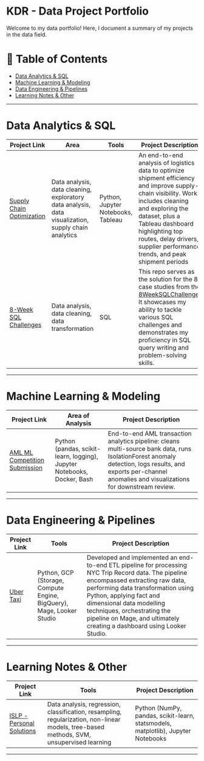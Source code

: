 # KDR - Data Project Portfolio

Welcome to my data portfolio! Here, I document a summary of my projects in the data field.

# 📑 Table of Contents

- [Data Analytics & SQL](#data-analytics-&-sql)
- [Machine Learning & Modeling](#machine-learning-&-modeling)
- [Data Engineering & Pipelines](#data-engineering-&-pipelines)
- [Learning Notes & Other](#learning-notes-&-other)

---

# Data Analytics & SQL

| Project Link | Area | Tools | Project Description |
|--------------|------|-------|---------------------|
| [Supply Chain Optimization](https://github.com/kdr47101/Supply-Chain-Optimization) | Data analysis, data cleaning, exploratory data analysis, data visualization, supply chain analytics | Python, Jupyter Notebooks, Tableau | An end-to-end analysis of logistics data to optimize shipment efficiency and improve supply-chain visibility. Work includes cleaning and exploring the dataset, plus a Tableau dashboard highlighting top routes, delay drivers, supplier performance trends, and peak shipment periods |
| [8-Week SQL Challenges](https://github.com/kdr47101/8-Week-SQL-Challenge) | Data analysis, data cleaning, data transformation | SQL | This repo serves as the solution for the 8 case studies from the [8WeekSQLChallenge](https://8weeksqlchallenge.com/). It showcases my ability to tackle various SQL challenges and demonstrates my proficiency in SQL query writing and problem-solving skills. |

---

# Machine Learning & Modeling

| Project Link | Area of Analysis | Project Description |
|--------------|------------------|----------------------|
| [AML ML Competition Submission](https://github.com/kdr47101/IMI-Big-Data-and-AI-comp-submission) | Python (pandas, scikit-learn, logging), Jupyter Notebooks, Docker, Bash | End-to-end AML transaction analytics pipeline: cleans multi-source bank data, runs IsolationForest anomaly detection, logs results, and exports per-channel anomalies and visualizations for downstream review. |

---

# Data Engineering & Pipelines

| Project Link | Tools | Project Description |
|--------------|-------|----------------|
| [Uber Taxi](https://github.com/kdr47101/Uber-Data-Engineering-Project) | Python, GCP (Storage, Compute Engine, BigQuery), Mage, Looker Studio | Developed and implemented an end-to-end ETL pipeline for processing NYC Trip Record data. The pipeline encompassed extracting raw data, performing data transformation using Python, applying fact and dimensional data modelling techniques, orchestrating the pipeline on Mage, and ultimately creating a dashboard using Looker Studio. |

---

# Learning Notes & Other

| Project Link | Tools | Project Description |
|--------------|-------|---------------------|
| [ISLP - Personal Solutions](#) | Data analysis, regression, classification, resampling, regularization, non-linear models, tree-based methods, SVM, unsupervised learning | Python (NumPy, pandas, scikit-learn, statsmodels, matplotlib), Jupyter Notebooks |  Personal, reproducible solutions to ISLP labs/exercises with EDA, modeling, and evaluation notebooks. |

---

